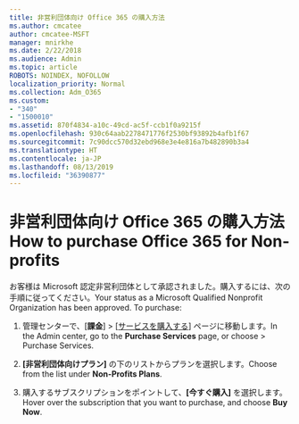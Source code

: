 ```yaml
---
title: 非営利団体向け Office 365 の購入方法
ms.author: cmcatee
author: cmcatee-MSFT
manager: mnirkhe
ms.date: 2/22/2018
ms.audience: Admin
ms.topic: article
ROBOTS: NOINDEX, NOFOLLOW
localization_priority: Normal
ms.collection: Adm_O365
ms.custom:
- "340"
- "1500010"
ms.assetid: 870f4834-a10c-49cd-ac5f-ccb1f0a9215f
ms.openlocfilehash: 930c64aab2278471776f2530bf93892b4afb1f67
ms.sourcegitcommit: 7c90dcc570d32ebd968e3e4e816a7b482890b3a4
ms.translationtype: HT
ms.contentlocale: ja-JP
ms.lasthandoff: 08/13/2019
ms.locfileid: "36390877"
---
```

# <a name="how-to-purchase-office-365-for-non-profits"></a><span data-ttu-id="0d5b1-102">非営利団体向け Office 365 の購入方法</span><span class="sxs-lookup"><span data-stu-id="0d5b1-102">How to purchase Office 365 for Non-profits</span></span>

<span data-ttu-id="0d5b1-p101">お客様は Microsoft 認定非営利団体として承認されました。購入するには、次の手順に従ってください。</span><span class="sxs-lookup"><span data-stu-id="0d5b1-p101">Your status as a Microsoft Qualified Nonprofit Organization has been approved. To purchase:</span></span>
  
1. <span data-ttu-id="0d5b1-105">管理センターで、[**課金**] \> [[サービスを購入する](https://go.microsoft.com/fwlink/p/?linkid=868433)] ページに移動します。</span><span class="sxs-lookup"><span data-stu-id="0d5b1-105">In the Admin center, go to the **Purchase Services** page, or choose \> [](https://go.microsoft.com/fwlink/p/?linkid=868433) Purchase Services.</span></span>

2. <span data-ttu-id="0d5b1-106">**[非営利団体向けプラン]** の下のリストからプランを選択します。</span><span class="sxs-lookup"><span data-stu-id="0d5b1-106">Choose from the list under **Non-Profits Plans**.</span></span>

3. <span data-ttu-id="0d5b1-107">購入するサブスクリプションをポイントして、**[今すぐ購入]** を選択します。</span><span class="sxs-lookup"><span data-stu-id="0d5b1-107">Hover over the subscription that you want to purchase, and choose **Buy Now**.</span></span>